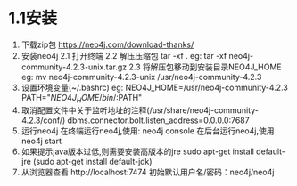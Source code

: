 # 1.1安装
1. 下载zip包  https://neo4j.com/download-thanks/
2. 安装neo4j
    2.1 打开终端
    2.2 解压压缩包 tar -xf <filecode>.
    eg: tar -xf neo4j-community-4.2.3-unix.tar.gz
    2.3 将解压包移动到安装目录NEO4J_HOME
    eg: mv neo4j-community-4.2.3-unix /usr/neo4j-community-4.2.3
3. 设置环境变量(~/.bashrc)
    eg: NEO4J_HOME=/usr/neo4j-community-4.2.3
          PATH="$NEO4J_HOME/bin/:$PATH"
4. 取消配置文件中关于监听地址的注释(/usr/share/neo4j-community-4.2.3/conf/)
    dbms.connector.bolt.listen_address=0.0.0.0:7687
5. 运行neo4j
    在终端运行neo4j,使用:
        neo4j console
    在后台运行neo4j,使用
        neo4j start
6. 如果提示java版本过低,则需要安装高版本的jre
     sudo apt-get install default-jre
     (sudo apt-get install default-jdk)
7. 从浏览器查看
    http://localhost:7474
    初始默认用户名/密码：neo4j/neo4j


